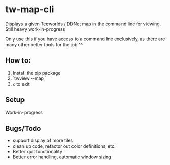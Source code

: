 # tw-map-cli

Displays a given Teeworlds / DDNet map in the command line for viewing. Still heavy work-in-progress

Only use this if you have access to a command line exclusively, as there are many other better tools for the job ^^

## How to:
1. Install the pip package
2. `twview --map <map>``
3. `c` to exit

## Setup

Work-in-progress

## Bugs/Todo
- support display of more tiles
- clean up code, refactor out color definitions, etc.
- Better quit functionality
- Better error handling, automatic window sizing
